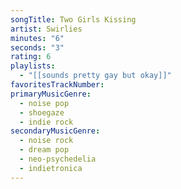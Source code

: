 ```yaml
---
songTitle: Two Girls Kissing
artist: Swirlies
minutes: "6"
seconds: "3"
rating: 6
playlists:
  - "[[sounds pretty gay but okay]]"
favoritesTrackNumber:
primaryMusicGenre:
  - noise pop
  - shoegaze
  - indie rock
secondaryMusicGenre:
  - noise rock
  - dream pop
  - neo-psychedelia
  - indietronica
---
```

